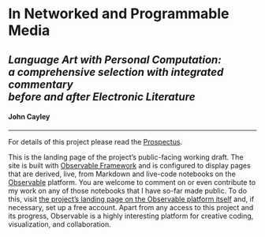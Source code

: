 # In Networked and Programmable Media
## *Language Art with Personal Computation:<br>a comprehensive selection with integrated commentary<br>before and after Electronic Literature*

#### John Cayley
----

For details of this project please read the [Prospectus](inapm0).

This is the landing page of the project’s public-facing working draft. The site is built with [Observable Framework](https://observablehq.com/framework/) and is configured to display pages that are derived, live, from Markdown and live-code notebooks on the [Observable](https://observablehq.com) platform. You are welcome to comment on or even contribute to my work on any of those notebooks that I have so-far made public. To do this, visit [the project’s landing page on the Observable platform itself](https://observablehq.com/@shadoof/inapm?collection=@shadoof/in-networked-and-programmable-media) and, if necessary, set up a free account. Apart from any access to this project and its progress, Observable is a highly interesting platform for creative coding, visualization, and collaboration.

